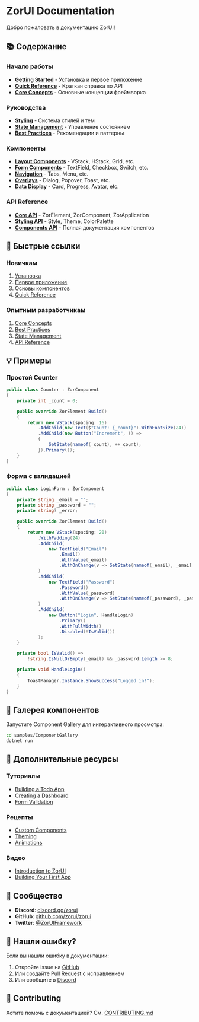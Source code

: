 # ZorUI Documentation

Добро пожаловать в документацию ZorUI!

## 📚 Содержание

### Начало работы
- **[Getting Started](getting-started.md)** - Установка и первое приложение
- **[Quick Reference](QuickReference.md)** - Краткая справка по API
- **[Core Concepts](core-concepts.md)** - Основные концепции фреймворка

### Руководства
- **[Styling](styling.md)** - Система стилей и тем
- **[State Management](state-management.md)** - Управление состоянием
- **[Best Practices](best-practices.md)** - Рекомендации и паттерны

### Компоненты
- **[Layout Components](components/layout.md)** - VStack, HStack, Grid, etc.
- **[Form Components](components/forms.md)** - TextField, Checkbox, Switch, etc.
- **[Navigation](components/navigation.md)** - Tabs, Menu, etc.
- **[Overlays](components/overlays.md)** - Dialog, Popover, Toast, etc.
- **[Data Display](components/data-display.md)** - Card, Progress, Avatar, etc.

### API Reference
- **[Core API](api/core.md)** - ZorElement, ZorComponent, ZorApplication
- **[Styling API](api/styling.md)** - Style, Theme, ColorPalette
- **[Components API](api/components.md)** - Полная документация компонентов

## 🚀 Быстрые ссылки

### Новичкам
1. [Установка](getting-started.md#установка)
2. [Первое приложение](getting-started.md#первое-приложение)
3. [Основы компонентов](core-concepts.md#components)
4. [Quick Reference](QuickReference.md)

### Опытным разработчикам
1. [Core Concepts](core-concepts.md)
2. [Best Practices](best-practices.md)
3. [State Management](state-management.md)
4. [API Reference](api/)

## 💡 Примеры

### Простой Counter
```csharp
public class Counter : ZorComponent
{
    private int _count = 0;

    public override ZorElement Build()
    {
        return new VStack(spacing: 16)
            .AddChild(new Text($"Count: {_count}").WithFontSize(24))
            .AddChild(new Button("Increment", () => 
            {
                SetState(nameof(_count), ++_count);
            }).Primary());
    }
}
```

### Форма с валидацией
```csharp
public class LoginForm : ZorComponent
{
    private string _email = "";
    private string _password = "";
    private string? _error;

    public override ZorElement Build()
    {
        return new VStack(spacing: 20)
            .WithPadding(24)
            .AddChild(
                new TextField("Email")
                    .Email()
                    .WithValue(_email)
                    .WithOnChange(v => SetState(nameof(_email), _email = v))
            )
            .AddChild(
                new TextField("Password")
                    .Password()
                    .WithValue(_password)
                    .WithOnChange(v => SetState(nameof(_password), _password = v))
            )
            .AddChild(
                new Button("Login", HandleLogin)
                    .Primary()
                    .WithFullWidth()
                    .Disabled(!IsValid())
            );
    }

    private bool IsValid() => 
        !string.IsNullOrEmpty(_email) && _password.Length >= 8;

    private void HandleLogin()
    {
        ToastManager.Instance.ShowSuccess("Logged in!");
    }
}
```

## 🎨 Галерея компонентов

Запустите Component Gallery для интерактивного просмотра:

```bash
cd samples/ComponentGallery
dotnet run
```

## 📖 Дополнительные ресурсы

### Туториалы
- [Building a Todo App](tutorials/todo-app.md)
- [Creating a Dashboard](tutorials/dashboard.md)
- [Form Validation](tutorials/form-validation.md)

### Рецепты
- [Custom Components](recipes/custom-components.md)
- [Theming](recipes/theming.md)
- [Animations](recipes/animations.md)

### Видео
- [Introduction to ZorUI](https://youtube.com/@zorui)
- [Building Your First App](https://youtube.com/@zorui)

## 🤝 Сообщество

- **Discord**: [discord.gg/zorui](https://discord.gg/zorui)
- **GitHub**: [github.com/zorui/zorui](https://github.com/zorui/zorui)
- **Twitter**: [@ZorUIFramework](https://twitter.com/ZorUIFramework)

## 🐛 Нашли ошибку?

Если вы нашли ошибку в документации:
1. Откройте issue на [GitHub](https://github.com/zorui/zorui/issues)
2. Или создайте Pull Request с исправлением
3. Или сообщите в [Discord](https://discord.gg/zorui)

## 📝 Contributing

Хотите помочь с документацией? См. [CONTRIBUTING.md](../CONTRIBUTING.md)
